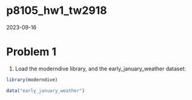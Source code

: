 p8105_hw1_tw2918
================
2023-09-16

# Problem 1

1.  Load the moderndive library, and the early_january_weather dataset:

``` r
library(moderndive)
```

``` r
data("early_january_weather")
```
